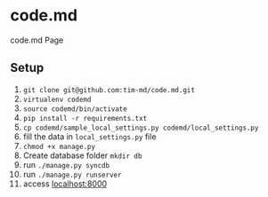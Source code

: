 code.md
=======

code.md Page


Setup
---

1.   `git clone git@github.com:tim-md/code.md.git`
2.   `virtualenv codemd`
3.   `source codemd/bin/activate`
4.   `pip install -r requirements.txt`
5.   `cp codemd/sample_local_settings.py codemd/local_settings.py`
6.   fill the data in `local_settings.py` file
7.   `chmod +x manage.py`
8.   Create database folder `mkdir db`
9.   run `./manage.py syncdb`
10.   run `./manage.py runserver`
12.  access [localhost:8000](localhost:8000)



